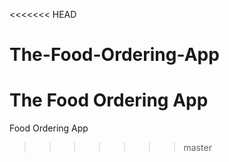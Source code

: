 <<<<<<< HEAD
# The-Food-Ordering-App
The Food Ordering App
=======
Food Ordering App
>>>>>>> master
